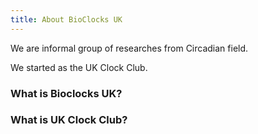 ```yaml
---
title: About BioClocks UK
---
```


We are informal group of researches from Circadian field.

We started as the UK Clock Club.

### What is Bioclocks UK?



### What is UK Clock Club?

